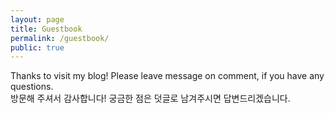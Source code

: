 ```yaml
---
layout: page
title: Guestbook
permalink: /guestbook/
public: true
---
```


Thanks to visit my blog! Please leave message on comment, if you have any questions.  
방문해 주셔서 감사합니다! 궁금한 점은 덧글로 남겨주시면 답변드리겠습니다. 
